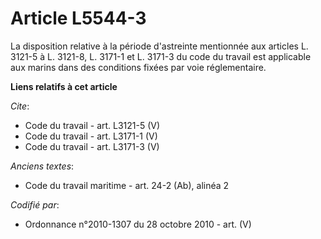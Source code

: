 # Article L5544-3

La disposition relative à la période d'astreinte mentionnée aux articles L. 3121-5 à L. 3121-8, 
L. 3171-1 et L. 3171-3 du code du travail est applicable aux marins dans des conditions fixées par voie réglementaire.

**Liens relatifs à cet article**

_Cite_:

  - Code du travail - art. L3121-5 (V)
  - Code du travail - art. L3171-1 (V)
  - Code du travail - art. L3171-3 (V)

_Anciens textes_:

  - Code du travail maritime - art. 24-2 (Ab), alinéa 2

_Codifié par_:

  - Ordonnance n°2010-1307 du 28 octobre 2010 - art. (V)
